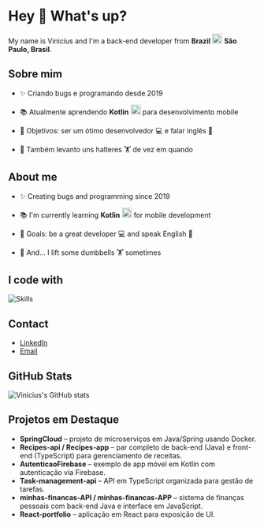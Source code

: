# Hey 👋 What's up?

My name is Vinicius and I'm a back-end developer from **Brazil** <img src="https://cdn-icons-png.flaticon.com/128/197/197386.png" width="20" />  **São Paulo, Brasil**.

## Sobre mim
- ✨ Criando bugs e programando desde 2019

 - 📚 Atualmente aprendendo **Kotlin** <img src="https://cdn.icon-icons.com/icons2/2107/PNG/512/file_type_kotlin_icon_130487.png" width="20" /> para desenvolvimento mobile

- 🎯 Objetivos: ser um ótimo desenvolvedor 💻 e falar inglês 🚀
- 🎲 Também levanto uns halteres 🏋️ de vez em quando

## About me
- ✨ Creating bugs and programming since 2019

 - 📚 I'm currently learning **Kotlin** <img src="https://cdn.icon-icons.com/icons2/2107/PNG/512/file_type_kotlin_icon_130487.png" width="20" /> for mobile development

- 🎯 Goals: be a great developer 💻 and speak English 🚀
- 🎲 And... I lift some dumbbells 🏋️ sometimes

## I code with
![Skills](https://skillicons.dev/icons?i=java,kotlin,nodejs,spring,figma,androidstudio,angular,aws,css,docker,firebase,gradle,idea,js,kubernetes,maven,mongodb,mysql,postgres,py,rabbitmq,react,selenium,ubuntu&theme=light)

## Contact
- [LinkedIn](https://www.linkedin.com/in/your-profile)
- [Email](mailto:your-email@example.com)

## GitHub Stats
![Vinicius's GitHub stats](https://github-readme-stats.vercel.app/api?username=vinicius-ssantos&show_icons=true)

## Projetos em Destaque
- **SpringCloud** – projeto de microserviços em Java/Spring usando Docker.
- **Recipes-api / Recipes-app** – par completo de back-end (Java) e front-end (TypeScript) para gerenciamento de receitas.
- **AutenticaoFirebase** – exemplo de app móvel em Kotlin com autenticação via Firebase.
- **Task-management-api** – API em TypeScript organizada para gestão de tarefas.
- **minhas-financas-API / minhas-financas-APP** – sistema de finanças pessoais com back-end Java e interface em JavaScript.
- **React-portfolio** – aplicação em React para exposição de UI.
